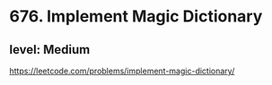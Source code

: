 # 676. Implement Magic Dictionary
## level: Medium

https://leetcode.com/problems/implement-magic-dictionary/
